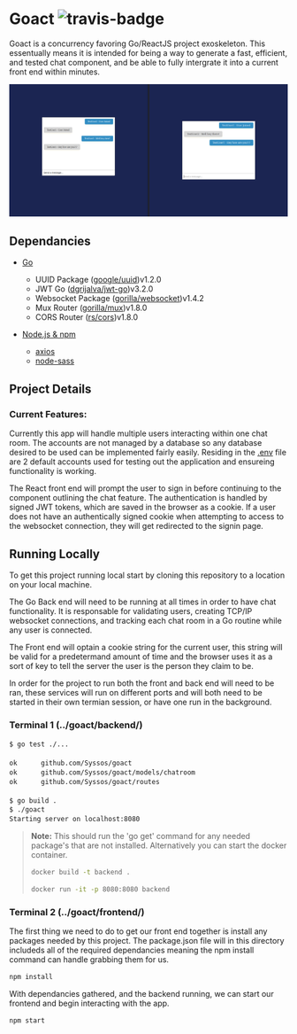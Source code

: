 # Goact ![travis-badge](https://app.travis-ci.com/Syssos/goact.svg?branch=main)
Goact is a concurrency favoring Go/ReactJS project exoskeleton. This essentually means it is intended for being a way to generate a fast, efficient, and tested chat component, and be able to fully intergrate it into a current front end within minutes.

<p align="center">
  <img src="https://github.com/Syssos/goact/blob/main/GoactExample.png" alt="goact example img"/>
</p>

## Dependancies
- [Go](https://golang.org/)
	* UUID Package ([google/uuid](https://github.com/google/uuid))v1.2.0
	* JWT Go ([dgrijalva/jwt-go](https://github.com/dgrijalva/jwt-go))v3.2.0
	* Websocket Package ([gorilla/websocket](https://github.com/gorilla/websocket))v1.4.2
	* Mux Router ([gorilla/mux](https://github.com/gorilla/mux))v1.8.0
	* CORS Router ([rs/cors](https://github.com/rs/cors))v1.8.0

- [Node.js & npm](https://docs.npmjs.com/downloading-and-installing-node-js-and-npm)
	* [axios](https://www.npmjs.com/package/axios)
	* [node-sass](https://www.npmjs.com/package/node-sass)

## Project Details
### Current Features:

Currently this app will handle multiple users interacting within one chat room. The accounts are not managed by a database so any database desired to be used can be implemented fairly easily. Residing in the [.env](https://github.com/Syssos/goact/blob/main/backend/.env) file are 2 default accounts used for testing out the application and ensureing functionality is working.

The React front end will prompt the user to sign in before continuing to the component outlining the chat feature. The authentication is handled by signed JWT tokens, which are saved in the browser as a cookie. If a user does not have an authentically signed cookie when attempting to access to the websocket connection, they will get redirected to the signin page.


## Running Locally
To get this project running local start by cloning this repository to a location on your local machine.

The Go Back end will need to be running at all times in order to have chat functionality. It is responsable for validating users, creating TCP/IP websocket connections, and tracking each chat room in a Go routine while any user is connected.

The Front end will optain a cookie string for the current user, this string will be valid for a predetermand amount of time and the browser uses it as a sort of key to tell the server the user is the person they claim to be. 

In order for the project to run both the front and back end will need to be ran, these services will run on different ports and will both need to be started in their own termian session, or have one run in the background.


### Terminal 1 (../goact/backend/)

```bash
$ go test ./...

ok      github.com/Syssos/goact
ok      github.com/Syssos/goact/models/chatroom
ok      github.com/Syssos/goact/routes

$ go build .
$ ./goact
Starting server on localhost:8080

```

> **Note:** This should run the 'go get' command for any needed package's that are not installed.
> Alternatively you can start the docker container.
> ```bash
> docker build -t backend .
> ```
> ```bash
> docker run -it -p 8080:8080 backend
> ```

### Terminal 2 (../goact/frontend/)
The first thing we need to do to get our front end together is install any packages needed by this project. The package.json file will in this directory includeds all of the required dependancies meaning the npm install command can handle grabbing them for us.

```bash
npm install
```

With dependancies gathered, and the backend running, we can start our frontend and begin interacting with the app.

```bash
npm start
```
